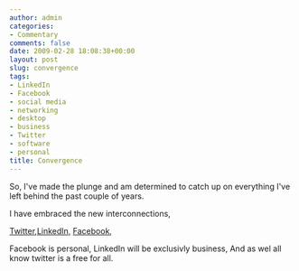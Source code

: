 ```yaml
---
author: admin
categories:
- Commentary
comments: false
date: 2009-02-28 18:08:38+00:00
layout: post
slug: convergence
tags:
- LinkedIn
- Facebook
- social media
- networking
- desktop
- business
- Twitter
- software
- personal
title: Convergence
---
```



So, I've made the plunge and am determined to catch up on everything I've left behind the past couple of years.

I have embraced the new interconnections,

[Twitter](http://www.twitter.com/bolster),[LinkedIn,](http://www.linkedin.com/in/andrewbolster) [Facebook](http://www.facebook.com/profile.php?id=339300358),

Facebook is personal, LinkedIn will be exclusivly business, And as wel all know twitter is a free for all.

